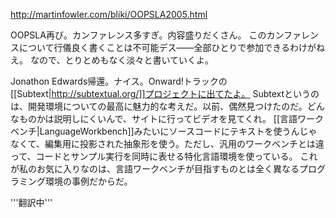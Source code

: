 http://martinfowler.com/bliki/OOPSLA2005.html

OOPSLA再び。カンファレンス多すぎ。内容盛りだくさん。
このカンファレンスについて行儀良く書くことは不可能デス——全部ひとりで参加できるわけがねえ。
なので、とりとめもなく淡々と書いていくよ。

Jonathon Edwards帰還。ナイス。Onward!トラックの[[Subtext|http://subtextual.org/]]プロジェクトに出てたよ。
Subtextというのは、開発環境についての最高に魅力的な考えだ。以前、偶然見つけたのだ。どんなものかは説明しにくいんで、サイトに行ってビデオを見てくれ。
[[言語ワークベンチ|LanguageWorkbench]]みたいにソースコードにテキストを使うんじゃなくて、編集用に投影された抽象形を使う。ただし、汎用のワークベンチとは違って、コードとサンプル実行を同時に表せる特化言語環境を使っている。
これが私のお気に入りなのは、言語ワークベンチが目指すものとは全く異なるプログラミング環境の事例だからだ。

'''翻訳中'''
